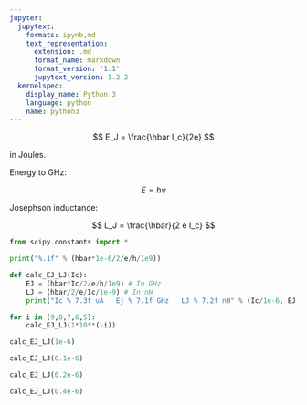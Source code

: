 ```yaml
---
jupyter:
  jupytext:
    formats: ipynb,md
    text_representation:
      extension: .md
      format_name: markdown
      format_version: '1.1'
      jupytext_version: 1.2.2
  kernelspec:
    display_name: Python 3
    language: python
    name: python3
---
```


$$
E_J = \frac{\hbar I_c}{2e} 
$$

in Joules.

Energy to GHz:

$$
E = h \nu
$$

Josephson inductance:

$$
L_J = \frac{\hbar}{2 e I_c}
$$

```python
from scipy.constants import *
```

```python
print("%.1f" % (hbar*1e-6/2/e/h/1e9))
```

```python
def calc_EJ_LJ(Ic):
    EJ = (hbar*Ic/2/e/h/1e9) # In GHz
    LJ = (hbar/2/e/Ic/1e-9) # In nH
    print("Ic % 7.3f uA   Ej % 7.1f GHz   LJ % 7.2f nH" % (Ic/1e-6, EJ, LJ) )

for i in [9,8,7,6,5]:
    calc_EJ_LJ(1*10**(-i))
```

```python
calc_EJ_LJ(1e-6)
```

```python
calc_EJ_LJ(0.1e-6)
```

```python
calc_EJ_LJ(0.2e-6)
```

```python
calc_EJ_LJ(0.4e-6)
```

```python

```

```python

```
